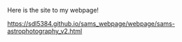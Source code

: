 Here is the site to my webpage!

https://sdl5384.github.io/sams_webpage/webpage/sams-astrophotography_v2.html
